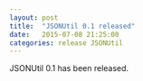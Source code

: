 ```yaml
---
layout: post
title:  "JSONUtil 0.1 released"
date:   2015-07-08 21:25:00
categories: release JSONUtil
---
```

JSONUtil 0.1 has been released.
